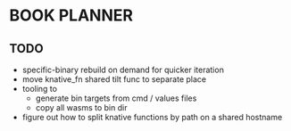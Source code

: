 # BOOK PLANNER

## TODO
- specific-binary rebuild on demand for quicker iteration
- move knative_fn shared tilt func to separate place
- tooling to
  - generate bin targets from cmd / values files
  - copy all wasms to bin dir
- figure out how to split knative functions by path on a shared hostname
